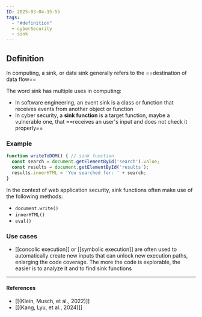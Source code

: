 ```yaml
---
ID: 2025-03-04-15:55
tags:
  - "#definition"
  - cyberSecurity
  - sink
---
```

## Definition

In computing, a sink, or data sink generally refers to the ==destination of data flow==

The word sink has multiple uses in computing:
- In software engineering, an event sink is a class or function that receives events from another object or function
- In cyber security, a **sink function** is a target function, maybe a vulnerable one, that ==receives an user's input and does not check it properly==

### Example

```javascript
function writeToDOM() { // sink function
  const search = document.getElementById('search').value;
  const results = document.getElementById('results');
  results.innerHTML = 'You searched for: ' + search;
}
```

In the context of web application security, sink functions often make use of the following methods:
- `document.write()`
- `innerHTML()`
- `eval()`

### Use cases

- [[concolic execution]] or [[symbolic execution]] are often used to automatically create new inputs that can unlock new execution paths, enlarging the code coverage. The more the code is explorable, the easier is to analyze it and to find sink functions

---
#### References
- [[(Klein, Musch, et al., 2022)]]
- [[(Kang, Lyu, et al., 2024)]]
